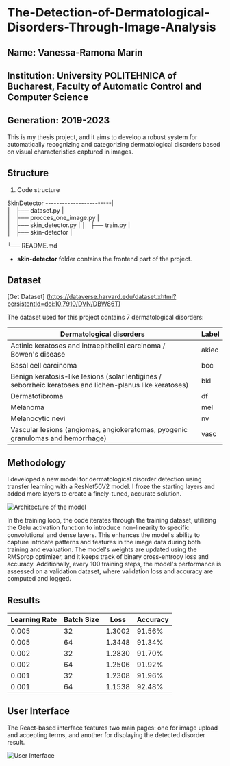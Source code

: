 # The-Detection-of-Dermatological-Disorders-Through-Image-Analysis

**Name:** Vanessa-Ramona Marin
-
**Institution:** University POLITEHNICA of Bucharest, Faculty of Automatic Control and Computer Science
-
**Generation:** 2019-2023
-

This is my thesis project, and it aims to develop a robust system for automatically recognizing and categorizing dermatological disorders based on visual characteristics captured in images.

**Structure**
-

1. Code structure

SkinDetector
------------------------|     
 │   ├── dataset.py      |           
 │   ├── procces_one_image.py    |            
 │   ├── skin_detector.py |
 │   ├── train.py          |       
 │   ├── skin-detector          |      
 
 └── README.md     

 * **skin-detector** folder contains the frontend part of the project.


**Dataset**
-

[Get Dataset] (https://dataverse.harvard.edu/dataset.xhtml?persistentId=doi:10.7910/DVN/DBW86T)

The dataset used for this project contains 7 dermatological disorders:


Dermatological disorders | Label | 
------------ | ------------- | 
Actinic keratoses and intraepithelial carcinoma / Bowen's disease | akiec | 
Basal cell carcinoma | bcc |
Benign keratosis-like lesions (solar lentigines / seborrheic keratoses and lichen-planus like keratoses) | bkl | 
Dermatofibroma | df | 
Melanoma | mel | 
Melanocytic nevi | nv | 
Vascular lesions (angiomas, angiokeratomas, pyogenic granulomas and hemorrhage)  | vasc | 

**Methodology**
-

I developed a new model for dermatological disorder detection using transfer learning with a ResNet50V2 model. I froze the starting layers and added more layers to create a finely-tuned, accurate solution.


 ![Architecture of the model](https://github.com/marinvanessa/The-Detection-of-Dermatological-Disorders-Through-Image-Analysis/assets/127364101/873c8caf-679b-4a17-8321-e9e37b52342b)

In the training loop, the code iterates through the training dataset, utilizing the Gelu activation function to introduce non-linearity to specific convolutional and dense layers. This enhances the model's ability to capture intricate patterns and features in the image data during both training and evaluation. The model's weights are updated using the RMSprop optimizer, and it keeps track of binary cross-entropy loss and accuracy. Additionally, every 100 training steps, the model's performance is assessed on a validation dataset, where validation loss and accuracy are computed and logged.

**Results**
-

Learning Rate | Batch Size | Loss| Accuracy
------------ | ------------- | ------------- | ------------- | 
0.005 | 32 | 1.3002 | 91.56%
0.005| 64 | 1.3448 | 91.34%
0.002 | 32 | 1.2830 | 91.70%
0.002 | 64 | 1.2506 | 91.92%
0.001 | 32 | 1.2308 | 91.96%
0.001 | 64 | 1.1538 | 92.48%


**User Interface**
-

The React-based interface features two main pages: one for image upload and accepting terms, and another for displaying the detected disorder result.

![User Interface](https://github.com/marinvanessa/The-Detection-of-Dermatological-Disorders-Through-Image-Analysis/assets/127364101/53614dd1-8c87-4e35-a3eb-b1c2b3834628)










